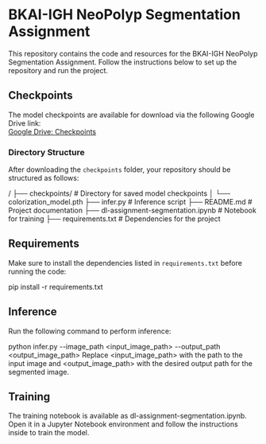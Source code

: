 # BKAI-IGH NeoPolyp Segmentation Assignment

This repository contains the code and resources for the BKAI-IGH NeoPolyp Segmentation Assignment. Follow the instructions below to set up the repository and run the project.

## Checkpoints

The model checkpoints are available for download via the following Google Drive link:  
[Google Drive: Checkpoints](https://drive.google.com/drive/folders/1LROAdLQM0xn5NqGa3lW4XpuW4XHxSAms?usp=drive_link)

### Directory Structure

After downloading the `checkpoints` folder, your repository should be structured as follows:

<BKAI-IGH NeoPolyp Segmentation Assignment>/ ├── checkpoints/ # Directory for saved model checkpoints │ └── colorization_model.pth ├── infer.py # Inference script ├── README.md # Project documentation ├── dl-assignment-segmentation.ipynb # Notebook for training ├── requirements.txt # Dependencies for the project

## Requirements

Make sure to install the dependencies listed in `requirements.txt` before running the code:

pip install -r requirements.txt

## Inference

Run the following command to perform inference:

python infer.py --image_path <input_image_path> --output_path <output_image_path>
Replace <input_image_path> with the path to the input image and <output_image_path> with the desired output path for the segmented image.

## Training

The training notebook is available as dl-assignment-segmentation.ipynb. Open it in a Jupyter Notebook environment and follow the instructions inside to train the model.
